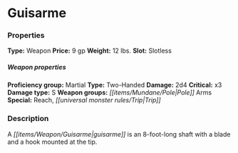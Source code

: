 ﻿---
Title: "Guisarme"
Type: "Weapon"
Price: "9 gp"
Weight: "12 lbs."
Slot: "Slotless"
Proficiency group: "Martial"
Weapon properties Type: "Two-Handed"
Damage: "2d4"
Critical: "x3"
Damage type: "S"
Weapon groups: "Pole Arms"
Special: "Reach, Trip"
Description: |
  "A guisarme is an 8-foot-long shaft with a blade and a hook mounted at the tip."
Sources: "['Core Rulebook', 'Ultimate Equipment']"
---

# Guisarme

### Properties

**Type:** Weapon **Price:** 9 gp **Weight:** 12 lbs. **Slot:** Slotless

##### Weapon properties

**Proficiency group:** Martial **Type:** Two-Handed **Damage:** 2d4 **Critical:** x3 **Damage type:** S **Weapon groups:** _[[items/Mundane/Pole|Pole]]_ Arms **Special:** Reach, _[[universal monster rules/Trip|Trip]]_

### Description

A _[[items/Weapon/Guisarme|guisarme]]_ is an 8-foot-long shaft with a blade and a hook mounted at the tip.

